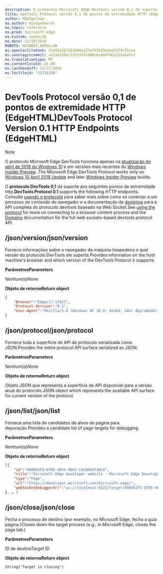```yaml
---
description: O protocolo Microsoft Edge DevTools versão 0,1 dá suporte aos seguintes pontos de extremidade HTTP.
title: DevTools Protocol versão 0,1 de pontos de extremidade HTTP (EdgeHTML)
author: MSEdgeTeam
ms.author: msedgedevrel
ms.topic: reference
ms.prod: microsoft-edge
ms.custom: seodec18
ms.date: 11/19/2020
ROBOTS: NOINDEX,NOFOLLOW
ms.openlocfilehash: 5fe50122728304de137efdfb25ebed7274c55cee
ms.sourcegitcommit: a35a6b5bbc21b7df61d08cbc6b074b5325ad4fef
ms.translationtype: MT
ms.contentlocale: pt-BR
ms.lasthandoff: 12/17/2020
ms.locfileid: "11231318"
---
```

# <span data-ttu-id="c4fab-103">DevTools Protocol versão 0,1 de pontos de extremidade HTTP (EdgeHTML)</span><span class="sxs-lookup"><span data-stu-id="c4fab-103">DevTools Protocol Version 0.1 HTTP Endpoints (EdgeHTML)</span></span>  

> [!NOTE]
> <span data-ttu-id="c4fab-104">O protocolo Microsoft Edge DevTools funciona apenas na [atualização de abril de 2018 do Windows 10](https://blogs.windows.com/windowsexperience/2018/04/30/how-to-get-the-windows-10-april-2018-update/#5VXkQMU41CJzZPER.97) e em versões mais recentes do [Windows Insider Preview](https://insider.windows.com/en-us/getting-started/) .</span><span class="sxs-lookup"><span data-stu-id="c4fab-104">The Microsoft Edge DevTools Protocol works only on [Windows 10 April 2018 Update](https://blogs.windows.com/windowsexperience/2018/04/30/how-to-get-the-windows-10-april-2018-update/#5VXkQMU41CJzZPER.97) and later [Windows Insider Preview](https://insider.windows.com/en-us/getting-started/) builds.</span></span>

<span data-ttu-id="c4fab-105">O **protocolo DevTools 0,1** dá suporte aos seguintes pontos de extremidade http.</span><span class="sxs-lookup"><span data-stu-id="c4fab-105">**DevTools Protocol 0.1** supports the following HTTP endpoints.</span></span> <span data-ttu-id="c4fab-106">Consulte [usando o protocolo](../index.md#using-the-protocol) para saber mais sobre como se conectar a um processo de conteúdo do navegador e a documentação de [domínios](domains/index.md) para a API completa do protocolo devtools baseado na Web Socket.</span><span class="sxs-lookup"><span data-stu-id="c4fab-106">See [using the protocol](../index.md#using-the-protocol) for more on connecting to a browser content process and the [Domains](domains/index.md) documentation for the full web sockets-based devtools protocol API.</span></span>

## <span data-ttu-id="c4fab-107">/json/version</span><span class="sxs-lookup"><span data-stu-id="c4fab-107">/json/version</span></span>
<span data-ttu-id="c4fab-108">Fornece informações sobre o navegador da máquina hospedeira e qual versão do protocolo DevTools ele suporta.</span><span class="sxs-lookup"><span data-stu-id="c4fab-108">Provides information on the host machine's browser and which version of the DevTools Protocol it supports.</span></span>

**<span data-ttu-id="c4fab-109">Parâmetros</span><span class="sxs-lookup"><span data-stu-id="c4fab-109">Parameters</span></span>**

*<span data-ttu-id="c4fab-110">Nenhum(a)</span><span class="sxs-lookup"><span data-stu-id="c4fab-110">None</span></span>*

**<span data-ttu-id="c4fab-111">Objeto de retorno</span><span class="sxs-lookup"><span data-stu-id="c4fab-111">Return object</span></span>**

```json
{
    "Browser":"Edge/17.17627",
    "Protocol-Version":"0.1",
    "User-Agent":"Mozilla/5.0 (Windows NT 10.0; Win64; x64) AppleWebKit/537.36 (KHTML, like Gecko) Chrome/64.0.3282.140 Safari/537.36 Edge/17.17627"
}
```

## <span data-ttu-id="c4fab-112">/json/protocol</span><span class="sxs-lookup"><span data-stu-id="c4fab-112">/json/protocol</span></span>

<span data-ttu-id="c4fab-113">Fornece toda a superfície de API de protocolo serializada como JSON.</span><span class="sxs-lookup"><span data-stu-id="c4fab-113">Provides the entire protocol API surface serialized as JSON.</span></span>

**<span data-ttu-id="c4fab-114">Parâmetros</span><span class="sxs-lookup"><span data-stu-id="c4fab-114">Parameters</span></span>**

*<span data-ttu-id="c4fab-115">Nenhum(a)</span><span class="sxs-lookup"><span data-stu-id="c4fab-115">None</span></span>*

**<span data-ttu-id="c4fab-116">Objeto de retorno</span><span class="sxs-lookup"><span data-stu-id="c4fab-116">Return object</span></span>**

<span data-ttu-id="c4fab-117">Objeto JSON que representa a superfície de API disponível para a versão atual do protocolo.</span><span class="sxs-lookup"><span data-stu-id="c4fab-117">JSON object which represents the available API surface for current version of the protocol.</span></span>

## <span data-ttu-id="c4fab-118">/json/list</span><span class="sxs-lookup"><span data-stu-id="c4fab-118">/json/list</span></span>

<span data-ttu-id="c4fab-119">Fornece uma lista de candidatos de alvos de página para depuração.</span><span class="sxs-lookup"><span data-stu-id="c4fab-119">Provides a candidate list of page targets for debugging.</span></span>

**<span data-ttu-id="c4fab-120">Parâmetros</span><span class="sxs-lookup"><span data-stu-id="c4fab-120">Parameters</span></span>**

*<span data-ttu-id="c4fab-121">Nenhum(a)</span><span class="sxs-lookup"><span data-stu-id="c4fab-121">None</span></span>*

**<span data-ttu-id="c4fab-122">Objeto de retorno</span><span class="sxs-lookup"><span data-stu-id="c4fab-122">Return object</span></span>**

```json
[{
    "id":"000001F5-87EE-4D55-0091-C4C08A1F30C8",
    "title":"Microsoft Edge Developer website - Microsoft Edge Development",
    "type":"Page",
    "url":"https://developer.microsoft.com/microsoft-edge/",
    "webSocketDebuggerUrl":"ws://localhost:9222/target/000001F5-87EE-4D55-0091-C4C08A1F30C8"
}, … ]
```

## <span data-ttu-id="c4fab-123">/json/close</span><span class="sxs-lookup"><span data-stu-id="c4fab-123">/json/close</span></span>

<span data-ttu-id="c4fab-124">Fecha o processo de destino (por exemplo, no Microsoft Edge, fecha a guia página.)</span><span class="sxs-lookup"><span data-stu-id="c4fab-124">Closes down the target process (e.g., in Microsoft Edge, closes the page tab.)</span></span>

**<span data-ttu-id="c4fab-125">Parâmetros</span><span class="sxs-lookup"><span data-stu-id="c4fab-125">Parameters</span></span>**

<span data-ttu-id="c4fab-126">ID de destino</span><span class="sxs-lookup"><span data-stu-id="c4fab-126">Target ID</span></span> 

**<span data-ttu-id="c4fab-127">Objeto de retorno</span><span class="sxs-lookup"><span data-stu-id="c4fab-127">Return object</span></span>**

```
String("Target is closing")
```
